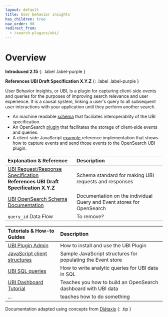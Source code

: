 ```yaml
---
layout: default
title: User behavior insights
has_children: true
nav_order: 90
redirect_from:
  - /search-plugins/ubi/
---
```

# Overview

**Introduced 2.15**
{: .label .label-purple }

**References UBI Draft Specification X.Y.Z**
{: .label .label-purple }

User Behavior Insights, or UBI, is a plugin for capturing client-side events and queries for the purposes of improving search relevance and user experience.
It is a causal system, linking a user's query to all subsequent user interactions with your application until they perform another search.


* An machine readable [schema](https://github.com/o19s/ubi) that faciliates interoperablity of the UBI specification.
* An OpenSearch [plugin](https://github.com/opensearch-project/user-behavior-insights) that facilitates the storage of client-side events and queries.
* A client-side JavaScript [ example ]({{site.url}}{{site.baseurl}}/search-plugins/ubi/data-structures/) reference implementation that shows how to capture events and send those events to the OpenSearch UBI plugin.

<!-- vale off -->

| Explanation & Reference | Description
| :--------- | :------- |
| [UBI Request/Response Specification](https://github.com/o19s/ubi/) <br/> **References UBI Draft Specification X.Y.Z**  | Schema standard for making UBI requests and responses  |
| [UBI OpenSearch Schema Documentation]({{site.url}}{{site.baseurl}}/search-plugins/ubi/schemas/) | Documentation on the individual Query and Event stores for OpenSearch |
| `query_id` Data Flow <!-- ({{site.url}}{{site.baseurl}}/search-plugins/ubi/query_id/) --> | To remove? |


| Tutorials & How-to Guides | Description
| :--------- | :------- |
| [UBI Plugin Admin]({{site.url}}{{site.baseurl}}/search-plugins/ubi/documentation/) | How to install and use the UBI Plugin |
| [ JavaScript client structures ]({{site.url}}{{site.baseurl}}/search-plugins/ubi/data-structures/)  | Sample JavaScript structures for populating the Event store |
| [UBI SQL queries ]({{site.url}}{{site.baseurl}}/search-plugins/ubi/sql-queries/)  | How to write analytic queries for UBI data in SQL |
| [UBI Dashboard Tutorial]({{site.url}}{{site.baseurl}}/search-plugins/ubi/ubi-dashboard-tutorial/) | Teaches you how to build an OpenSearch dashboard with UBI data |
| ... | teaches how to do something |

<!-- vale on -->
Documentation adapted using concepts from [Diátaxis](https://diataxis.fr/)
{: .tip }
